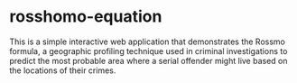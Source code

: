 # rosshomo-equation
This is a simple interactive web application that demonstrates the Rossmo formula, a geographic profiling technique used in criminal investigations to predict the most probable area where a serial offender might live based on the locations of their crimes.

